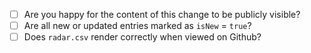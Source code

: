 - [ ] Are you happy for the content of this change to be publicly visible?
- [ ] Are all new or updated entries marked as `isNew` = `true`?
- [ ] Does `radar.csv` render correctly when viewed on Github?
